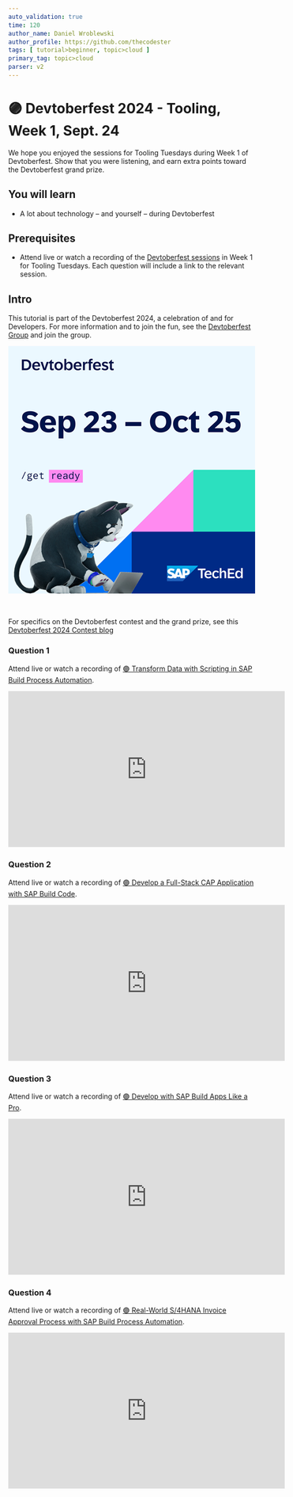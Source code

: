 ```yaml
---
auto_validation: true
time: 120
author_name: Daniel Wroblewski
author_profile: https://github.com/thecodester
tags: [ tutorial>beginner, topic>cloud ]
primary_tag: topic>cloud
parser: v2
---
```


# 🟣 Devtoberfest 2024 - Tooling, Week 1, Sept. 24
<!-- description --> We hope you enjoyed the sessions for Tooling Tuesdays during Week 1 of Devtoberfest. Show that you were listening, and earn extra points toward the Devtoberfest grand prize.  
 
## You will learn
- A lot about technology – and yourself – during Devtoberfest



## Prerequisites
- Attend live or watch a recording of the [Devtoberfest sessions](https://community.sap.com/t5/devtoberfest/eb-p/devtoberfest-events) in Week 1 for Tooling Tuesdays. Each question will include a link to the relevant session. 


## Intro
This tutorial is part of the Devtoberfest 2024, a celebration of and for Developers. For more information and to join the fun, see the [Devtoberfest Group](https://groups.community.sap.com/t5/devtoberfest/gh-p/Devtoberfest) and join the group.

![Devtoberfest](promo-image-kasimir-square.png) 

&nbsp;

For specifics on the Devtoberfest contest and the grand prize, see this [Devtoberfest 2024 Contest blog](https://community.sap.com/t5/devtoberfest-blog-posts/devtoberfest-2024-contest/ba-p/13781593)
  


### Question 1 
Attend live or watch a recording of [🟣 Transform Data with Scripting in SAP Build Process Automation](https://www.youtube.com/watch?v=Su2QvsCqjt4).

<iframe width="560" height="315" src="https://www.youtube.com/embed/Su2QvsCqjt4" frameborder="0" allowfullscreen></iframe>


### Question 2 
Attend live or watch a recording of [🟣 Develop a Full-Stack CAP Application with SAP Build Code](https://www.youtube.com/watch?v=4o2Swj89zxU).

<iframe width="560" height="315" src="https://www.youtube.com/embed/4o2Swj89zxU" frameborder="0" allowfullscreen></iframe>

### Question 3 
Attend live or watch a recording of [🟣 Develop with SAP Build Apps Like a Pro](https://www.youtube.com/watch?v=yi707bGuvxc).

<iframe width="560" height="315" src="https://www.youtube.com/embed/yi707bGuvxc" frameborder="0" allowfullscreen></iframe>


### Question 4 
Attend live or watch a recording of [🟣 Real-World S/4HANA Invoice Approval Process with SAP Build Process Automation](https://www.youtube.com/watch?v=dSzx6q0DWXU).

<iframe width="560" height="315" src="https://www.youtube.com/embed/dSzx6q0DWXU" frameborder="0" allowfullscreen></iframe>

